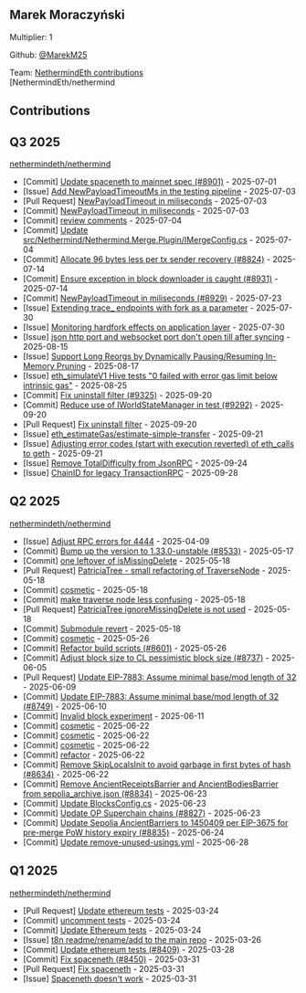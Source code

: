 
## Marek Moraczyński
Multiplier: 1

Github: [@MarekM25](https://github.com/MarekM25)

Team: [NethermindEth contributions](https://github.com/MarekM25?org=NethermindEth)<br>[NethermindEth/nethermind

## Contributions

## Q3 2025


[nethermindeth/nethermind](https://github.com/nethermindeth/nethermind)
* [Commit] [Update spaceneth to mainnet spec (#8901)](https://github.com/NethermindEth/nethermind/commit/f4e5baea4a78c0c495661eb96f81bd8f6602b9d7) - 2025-07-01
* [Issue] [Add NewPayloadTimeoutMs in the testing pipeline](https://github.com/NethermindEth/nethermind/issues/8930) - 2025-07-03
* [Pull Request] [NewPayloadTimeout in miliseconds](https://github.com/NethermindEth/nethermind/pull/8929) - 2025-07-03
* [Commit] [NewPayloadTimeout in miliseconds](https://github.com/NethermindEth/nethermind/commit/d71cc7841d7711e5085c24c9eb953b518e34e542) - 2025-07-03
* [Commit] [review comments](https://github.com/NethermindEth/nethermind/commit/6a9ffed5507ab964fb3e5861a4bbfdc01ff2885b) - 2025-07-04
* [Commit] [Update src/Nethermind/Nethermind.Merge.Plugin/IMergeConfig.cs](https://github.com/NethermindEth/nethermind/commit/964d75348f3d98b58d2d1a41f6f87a24c6a125f1) - 2025-07-04
* [Commit] [Allocate 96 bytes less per tx sender recovery (#8824)](https://github.com/NethermindEth/nethermind/commit/7904ddb40cc6ef673aaff70ca811546665233551) - 2025-07-14
* [Commit] [Ensure exception in block downloader is caught (#8931)](https://github.com/NethermindEth/nethermind/commit/55f7950321d4bd7db7076d050d0a7837edc4cc58) - 2025-07-14
* [Commit] [NewPayloadTimeout in miliseconds (#8929)](https://github.com/NethermindEth/nethermind/commit/8cdb82cd5d2e12201af764ef2fec366b37c516e3) - 2025-07-23
* [Issue] [Extending trace_ endpoints with fork as a parameter](https://github.com/NethermindEth/nethermind/issues/9056) - 2025-07-30
* [Issue] [Monitoring hardfork effects on application layer](https://github.com/NethermindEth/nethermind/issues/9055) - 2025-07-30
* [Issue] [json http port and websocket port don't open till after syncing](https://github.com/NethermindEth/nethermind/issues/9138) - 2025-08-15
* [Issue] [Support Long Reorgs by Dynamically Pausing/Resuming In-Memory Pruning](https://github.com/NethermindEth/nethermind/issues/9149) - 2025-08-17
* [Issue] [eth_simulateV1 Hive tests "0 failed with error gas limit below intrinsic gas"](https://github.com/NethermindEth/nethermind/issues/9197) - 2025-08-25
* [Commit] [Fix uninstall filter (#9325)](https://github.com/NethermindEth/nethermind/commit/babc3c4fa48a313bf76d2f4de3ed3983023b08a0) - 2025-09-20
* [Commit] [Reduce use of IWorldStateManager in test (#9292)](https://github.com/NethermindEth/nethermind/commit/197836eecc80a198df0efe8a6e9f75c4a2da91b5) - 2025-09-20
* [Pull Request] [Fix uninstall filter](https://github.com/NethermindEth/nethermind/pull/9325) - 2025-09-20
* [Issue] [eth_estimateGas/estimate-simple-transfer](https://github.com/NethermindEth/nethermind/issues/9330) - 2025-09-21
* [Issue] [Adjusting error codes (start with execution reverted) of eth_calls to geth](https://github.com/NethermindEth/nethermind/issues/9329) - 2025-09-21
* [Issue] [Remove TotalDifficulty from JsonRPC](https://github.com/NethermindEth/nethermind/issues/9350) - 2025-09-24
* [Issue] [ChainID for legacy TransactionRPC](https://github.com/NethermindEth/nethermind/issues/9372) - 2025-09-28
## Q2 2025


[nethermindeth/nethermind](https://github.com/nethermindeth/nethermind)
* [Issue] [Adjust RPC errors for 4444](https://github.com/NethermindEth/nethermind/issues/8493) - 2025-04-09
* [Commit] [Bump up the version to 1.33.0-unstable (#8533)](https://github.com/NethermindEth/nethermind/commit/d186adfa462dad452ea379a9dfd8d351a55c0787) - 2025-05-17
* [Commit] [one leftover of isMissingDelete](https://github.com/NethermindEth/nethermind/commit/c61f23654a6d5546a53856fd718415d614142e98) - 2025-05-18
* [Pull Request] [PatriciaTree - small refactoring of TraverseNode](https://github.com/NethermindEth/nethermind/pull/8650) - 2025-05-18
* [Commit] [cosmetic](https://github.com/NethermindEth/nethermind/commit/f45eed9ec372c9157aa41e0554b9e62be5c1582d) - 2025-05-18
* [Commit] [make traverse node less confusing](https://github.com/NethermindEth/nethermind/commit/2f66cc21987f2822f62f9f2a4bd10f1720440824) - 2025-05-18
* [Pull Request] [PatriciaTree ignoreMissingDelete is not used](https://github.com/NethermindEth/nethermind/pull/8646) - 2025-05-18
* [Commit] [Submodule revert](https://github.com/NethermindEth/nethermind/commit/33ab4f8a78fc550fc171ff8ef99ee7bac6918f02) - 2025-05-18
* [Commit] [cosmetic](https://github.com/NethermindEth/nethermind/commit/28aeef91e3555b099caa27f25c579bdcb64908da) - 2025-05-26
* [Commit] [Refactor build scripts (#8601)](https://github.com/NethermindEth/nethermind/commit/ca008100a9ca620d7dc868c6f09a2dca7d9dff86) - 2025-05-26
* [Commit] [Adjust block size to CL pessimistic block size (#8737)](https://github.com/NethermindEth/nethermind/commit/b7db4a140bdede1da9f5ad6b8a0db74ec1cf24f8) - 2025-06-05
* [Pull Request] [Update EIP-7883: Assume minimal base/mod length of 32 ](https://github.com/NethermindEth/nethermind/pull/8749) - 2025-06-09
* [Commit] [Update EIP-7883: Assume minimal base/mod length of 32  (#8749)](https://github.com/NethermindEth/nethermind/commit/79137d4c0d862a1db0629f3a2643542924063458) - 2025-06-10
* [Commit] [Invalid block experiment](https://github.com/NethermindEth/nethermind/commit/b17bdca9998cd099f0dbb5ce43d7ca2a19281ff2) - 2025-06-11
* [Commit] [cosmetic](https://github.com/NethermindEth/nethermind/commit/3ee785e4e56cb0b6ecc62fddf1b4e990ef76e4c0) - 2025-06-22
* [Commit] [cosmetic](https://github.com/NethermindEth/nethermind/commit/4ce6ac3c277ec8af09a75e16bfb8699f6a71f6e8) - 2025-06-22
* [Commit] [cosmetic](https://github.com/NethermindEth/nethermind/commit/a9e359a76efb66b82daf49593b25f5f4d16afb12) - 2025-06-22
* [Commit] [refactor](https://github.com/NethermindEth/nethermind/commit/f4df82eb3f698074c86ec3ac97c3bf31d49ed1ef) - 2025-06-22
* [Commit] [Remove SkipLocalsInit to avoid garbage in first bytes of hash (#8634)](https://github.com/NethermindEth/nethermind/commit/0401d2dd2d7ffda648b69a2730b414212c7d9d38) - 2025-06-22
* [Commit] [Remove AncientReceiptsBarrier and AncientBodiesBarrier from sepolia_archive.json (#8834)](https://github.com/NethermindEth/nethermind/commit/cc6187a3dbd0e0f643543e012b029c83be4e743b) - 2025-06-23
* [Commit] [Update BlocksConfig.cs](https://github.com/NethermindEth/nethermind/commit/ae2f85762f17fcc6652d0f7061b8b82d21d4e91b) - 2025-06-23
* [Commit] [Update OP Superchain chains (#8827)](https://github.com/NethermindEth/nethermind/commit/2ca7ec584b5054f9ec50f6e4195f978018da7374) - 2025-06-23
* [Commit] [Update Sepolia AncientBarriers to 1450409 per EIP-3675 for pre-merge PoW history expiry (#8835)](https://github.com/NethermindEth/nethermind/commit/abfeb3e1358cb43e18238e5045baa7c9d9064955) - 2025-06-24
* [Commit] [Update remove-unused-usings.yml](https://github.com/NethermindEth/nethermind/commit/d4d914e947645931b36ab7753bc8e6b25c24666a) - 2025-06-28
## Q1 2025

[nethermindeth/nethermind](https://github.com/nethermindeth/nethermind)
* [Pull Request] [Update ethereum tests](https://github.com/NethermindEth/nethermind/pull/8409) - 2025-03-24
* [Commit] [uncomment tests](https://github.com/NethermindEth/nethermind/commit/fc9e7deca999e135dd640af2d23f6ba077d222a2) - 2025-03-24
* [Commit] [Update Ethereum tests](https://github.com/NethermindEth/nethermind/commit/029f7ae4941347309eabd91a1729b67648ece299) - 2025-03-24
* [Issue] [t8n readme/rename/add to the main repo](https://github.com/NethermindEth/nethermind/issues/8419) - 2025-03-26
* [Commit] [Update ethereum tests (#8409)](https://github.com/NethermindEth/nethermind/commit/327205bbef899804bd359d28486d222903d01fb4) - 2025-03-28
* [Commit] [Fix spaceneth (#8450)](https://github.com/NethermindEth/nethermind/commit/cec9a8bad0155e120cc1ec174d79666abdd2b7cc) - 2025-03-31
* [Pull Request] [Fix spaceneth](https://github.com/NethermindEth/nethermind/pull/8450) - 2025-03-31
* [Issue] [Spaceneth doesn't work](https://github.com/NethermindEth/nethermind/issues/8449) - 2025-03-31
